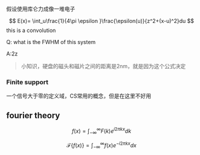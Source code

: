 假设使用库仑力成像一堆电子

$$
E(x)= \int_u\frac{1}{4\pi \epsilon }\frac{\epsilon(u)}{z^2+(x-u)^2}du
$$
this is a convolution

Q:
what is the FWHM of this system

A:2z

>小知识，硬盘的磁头和磁片之间的距离是2nm，就是因为这个公式决定

### Finite support
一个信号大于零的定义域，CS常用的概念，但是在这里不好用

## fourier theory
$$
f(x) = \int_{-\infty}^{\infty}F(k)e^{i2\pi kx}dk
$$

$$
\mathcal{F}\{f(x)\} = \int_{-\infty}^{\infty}f(x)e^{-i2\pi kx}dx    
$$